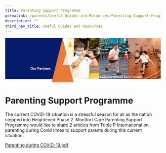 ```yaml
---
title: Parenting Support Programme
permalink: /parents/Useful-Guides-and-Resources/Parenting-Support-Programme/
description: ""
third_nav_title: Useful Guides and Resources
---
```

![](/images/OurPartners.png)

Parenting Support Programme
===========================

  
The current COVID-19 situation is a stressful season for all as the nation stepped into Heightened Phase 2. Montfort Care Parenting Support Programme would like to share 2 articles from Triple P International on parenting during Covid times to support parents during this current situation.

[Parenting during COVID-19.pdf](/files/Parenting%20during%20COVID-19.pdf)
